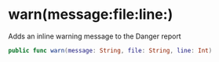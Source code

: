 # warn(message:​file:​line:​)

Adds an inline warning message to the Danger report

``` swift
public func warn(message:​ String, file:​ String, line:​ Int)
```
